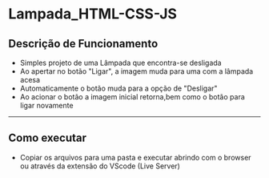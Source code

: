 # Lampada_HTML-CSS-JS
## Descrição de Funcionamento
- Simples projeto de uma Lâmpada que encontra-se desligada
- Ao apertar no botão "Ligar", a imagem muda para uma com a lâmpada acesa
- Automaticamente o botão muda para a opção de "Desligar"
- Ao acionar o botão a imagem inicial retorna,bem como o botão para ligar novamente

<hr>

## Como executar
- Copiar os arquivos para uma pasta e executar abrindo com o browser ou através da extensão do VScode (Live Server)

